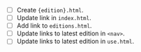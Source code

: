 - [ ] Create `{edition}.html`.
- [ ] Update link in `index.html`.
- [ ] Add link to `editions.html`.
- [ ] Update links to latest edition in `<nav>`.
- [ ] Update links to latest edition in `use.html`.
